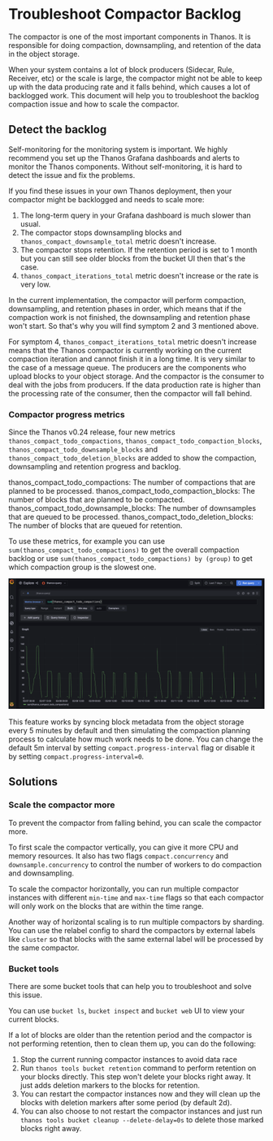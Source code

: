 # Troubleshoot Compactor Backlog

The compactor is one of the most important components in Thanos. It is responsible for doing compaction, downsampling, and retention of the data in the object storage.

When your system contains a lot of block producers (Sidecar, Rule, Receiver, etc) or the scale is large, the compactor might not be able to keep up with the data producing rate and it falls behind, which causes a lot of backlogged work. This document will help you to troubleshoot the backlog compaction issue and how to scale the compactor.

## Detect the backlog

Self-monitoring for the monitoring system is important. We highly recommend you set up the Thanos Grafana dashboards and alerts to monitor the Thanos components. Without self-monitoring, it is hard to detect the issue and fix the problems.

If you find these issues in your own Thanos deployment, then your compactor might be backlogged and needs to scale more:
1. The long-term query in your Grafana dashboard is much slower than usual.
2. The compactor stops downsampling blocks and `thanos_compact_downsample_total` metric doesn't increase.
3. The compactor stops retention. If the retention period is set to 1 month but you can still see older blocks from the bucket UI then that's the case.
4. `thanos_compact_iterations_total` metric doesn't increase or the rate is very low.

In the current implementation, the compactor will perform compaction, downsampling, and retention phases in order, which means that if the compaction work is not finished, the downsampling and retention phase won't start. So that's why you will find symptom 2 and 3 mentioned above.

For symptom 4, `thanos_compact_iterations_total` metric doesn't increase means that the Thanos compactor is currently working on the current compaction iteration and cannot finish it in a long time. It is very similar to the case of a message queue. The producers are the components who upload blocks to your object storage. And the compactor is the consumer to deal with the jobs from producers. If the data production rate is higher than the processing rate of the consumer, then the compactor will fall behind.

### Compactor progress metrics

Since the Thanos v0.24 release, four new metrics `thanos_compact_todo_compactions`, `thanos_compact_todo_compaction_blocks`, `thanos_compact_todo_downsample_blocks` and `thanos_compact_todo_deletion_blocks` are added to show the compaction, downsampling and retention progress and backlog.

thanos_compact_todo_compactions: The number of compactions that are planned to be processed. thanos_compact_todo_compaction_blocks: The number of blocks that are planned to be compacted. thanos_compact_todo_downsample_blocks: The number of downsamples that are queued to be processed. thanos_compact_todo_deletion_blocks: The number of blocks that are queued for retention.

To use these metrics, for example you can use `sum(thanos_compact_todo_compactions)` to get the overall compaction backlog or use `sum(thanos_compact_todo_compactions) by (group)` to get which compaction group is the slowest one.

![compaction-progress](../img/compaction_progress_metrics.png)

This feature works by syncing block metadata from the object storage every 5 minutes by default and then simulating the compaction planning process to calculate how much work needs to be done. You can change the default 5m interval by setting `compact.progress-interval` flag or disable it by setting `compact.progress-interval=0`.

## Solutions

### Scale the compactor more

To prevent the compactor from falling behind, you can scale the compactor more.

To first scale the compactor vertically, you can give it more CPU and memory resources. It also has two flags `compact.concurrency` and `downsample.concurrency` to control the number of workers to do compaction and downsampling.

To scale the compactor horizontally, you can run multiple compactor instances with different `min-time` and `max-time` flags so that each compactor will only work on the blocks that are within the time range.

Another way of horizontal scaling is to run multiple compactors by sharding. You can use the relabel config to shard the compactors by external labels like `cluster` so that blocks with the same external label will be processed by the same compactor.

### Bucket tools

There are some bucket tools that can help you to troubleshoot and solve this issue.

You can use `bucket ls`, `bucket inspect` and `bucket web` UI to view your current blocks.

If a lot of blocks are older than the retention period and the compactor is not performing retention, then to clean them up, you can do the following:
1. Stop the current running compactor instances to avoid data race
2. Run `thanos tools bucket retention` command to perform retention on your blocks directly. This step won't delete your blocks right away. It just adds deletion markers to the blocks for retention.
3. You can restart the compactor instances now and they will clean up the blocks with deletion markers after some period (by default 2d).
4. You can also choose to not restart the compactor instances and just run `thanos tools bucket cleanup --delete-delay=0s` to delete those marked blocks right away.
